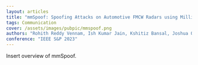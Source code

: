 ```yaml
---
layout: articles
title: "mmSpoof: Spoofing Attacks on Automotive FMCW Radars using Millimeter-wave Reflect Array"
tags: Communication
cover: /assets/images/pubpic/mmspoof.png
authors: "Rohith Reddy Vennam, Ish Kumar Jain, Kshitiz Bansal, Joshua Orozco, Puja Shukla, Aanjhan Ranganathan, Dinesh Bharadia"
conference: "IEEE S&P 2023"
---
```


Insert overview of mmSpoof.